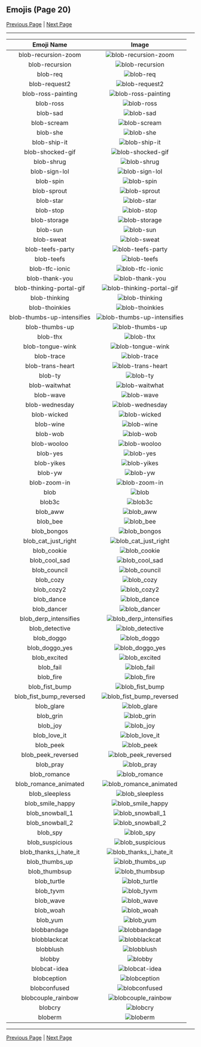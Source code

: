 
## Emojis (Page 20)

[Previous Page](/docs/hc/page-b-0019.md)
  | [Next Page](/docs/hc/page-b-0021.md)

<hr />

|Emoji Name|Image|
| :-: | :-: |
|blob-recursion-zoom| ![blob-recursion-zoom](/emojis/hc/blob-recursion-zoom.gif)|
|blob-recursion| ![blob-recursion](/emojis/hc/blob-recursion.png)|
|blob-req| ![blob-req](/emojis/hc/blob-req.png)|
|blob-request2| ![blob-request2](/emojis/hc/blob-request2.png)|
|blob-ross-painting| ![blob-ross-painting](/emojis/hc/blob-ross-painting.png)|
|blob-ross| ![blob-ross](/emojis/hc/blob-ross.png)|
|blob-sad| ![blob-sad](/emojis/hc/blob-sad.png)|
|blob-scream| ![blob-scream](/emojis/hc/blob-scream.gif)|
|blob-she| ![blob-she](/emojis/hc/blob-she.png)|
|blob-ship-it| ![blob-ship-it](/emojis/hc/blob-ship-it.png)|
|blob-shocked-gif| ![blob-shocked-gif](/emojis/hc/blob-shocked-gif.gif)|
|blob-shrug| ![blob-shrug](/emojis/hc/blob-shrug.png)|
|blob-sign-lol| ![blob-sign-lol](/emojis/hc/blob-sign-lol.png)|
|blob-spin| ![blob-spin](/emojis/hc/blob-spin.gif)|
|blob-sprout| ![blob-sprout](/emojis/hc/blob-sprout.png)|
|blob-star| ![blob-star](/emojis/hc/blob-star.png)|
|blob-stop| ![blob-stop](/emojis/hc/blob-stop.png)|
|blob-storage| ![blob-storage](/emojis/hc/blob-storage.png)|
|blob-sun| ![blob-sun](/emojis/hc/blob-sun.gif)|
|blob-sweat| ![blob-sweat](/emojis/hc/blob-sweat.png)|
|blob-teefs-party| ![blob-teefs-party](/emojis/hc/blob-teefs-party.gif)|
|blob-teefs| ![blob-teefs](/emojis/hc/blob-teefs.png)|
|blob-tfc-ionic| ![blob-tfc-ionic](/emojis/hc/blob-tfc-ionic.png)|
|blob-thank-you| ![blob-thank-you](/emojis/hc/blob-thank-you.png)|
|blob-thinking-portal-gif| ![blob-thinking-portal-gif](/emojis/hc/blob-thinking-portal-gif.gif)|
|blob-thinking| ![blob-thinking](/emojis/hc/blob-thinking.gif)|
|blob-thoinkies| ![blob-thoinkies](/emojis/hc/blob-thoinkies.png)|
|blob-thumbs-up-intensifies| ![blob-thumbs-up-intensifies](/emojis/hc/blob-thumbs-up-intensifies.gif)|
|blob-thumbs-up| ![blob-thumbs-up](/emojis/hc/blob-thumbs-up.png)|
|blob-thx| ![blob-thx](/emojis/hc/blob-thx.png)|
|blob-tongue-wink| ![blob-tongue-wink](/emojis/hc/blob-tongue-wink.gif)|
|blob-trace| ![blob-trace](/emojis/hc/blob-trace.png)|
|blob-trans-heart| ![blob-trans-heart](/emojis/hc/blob-trans-heart.png)|
|blob-ty| ![blob-ty](/emojis/hc/blob-ty.png)|
|blob-waitwhat| ![blob-waitwhat](/emojis/hc/blob-waitwhat.png)|
|blob-wave| ![blob-wave](/emojis/hc/blob-wave.png)|
|blob-wednesday| ![blob-wednesday](/emojis/hc/blob-wednesday.png)|
|blob-wicked| ![blob-wicked](/emojis/hc/blob-wicked.png)|
|blob-wine| ![blob-wine](/emojis/hc/blob-wine.gif)|
|blob-wob| ![blob-wob](/emojis/hc/blob-wob.png)|
|blob-wooloo| ![blob-wooloo](/emojis/hc/blob-wooloo.png)|
|blob-yes| ![blob-yes](/emojis/hc/blob-yes.png)|
|blob-yikes| ![blob-yikes](/emojis/hc/blob-yikes.png)|
|blob-yw| ![blob-yw](/emojis/hc/blob-yw.png)|
|blob-zoom-in| ![blob-zoom-in](/emojis/hc/blob-zoom-in.gif)|
|blob| ![blob](/emojis/hc/blob.png)|
|blob3c| ![blob3c](/emojis/hc/blob3c.png)|
|blob_aww| ![blob_aww](/emojis/hc/blob_aww.png)|
|blob_bee| ![blob_bee](/emojis/hc/blob_bee.png)|
|blob_bongos| ![blob_bongos](/emojis/hc/blob_bongos.gif)|
|blob_cat_just_right| ![blob_cat_just_right](/emojis/hc/blob_cat_just_right.png)|
|blob_cookie| ![blob_cookie](/emojis/hc/blob_cookie.png)|
|blob_cool_sad| ![blob_cool_sad](/emojis/hc/blob_cool_sad.png)|
|blob_council| ![blob_council](/emojis/hc/blob_council.png)|
|blob_cozy| ![blob_cozy](/emojis/hc/blob_cozy.png)|
|blob_cozy2| ![blob_cozy2](/emojis/hc/blob_cozy2.png)|
|blob_dance| ![blob_dance](/emojis/hc/blob_dance.gif)|
|blob_dancer| ![blob_dancer](/emojis/hc/blob_dancer.gif)|
|blob_derp_intensifies| ![blob_derp_intensifies](/emojis/hc/blob_derp_intensifies.gif)|
|blob_detective| ![blob_detective](/emojis/hc/blob_detective.png)|
|blob_doggo| ![blob_doggo](/emojis/hc/blob_doggo.png)|
|blob_doggo_yes| ![blob_doggo_yes](/emojis/hc/blob_doggo_yes.png)|
|blob_excited| ![blob_excited](/emojis/hc/blob_excited.gif)|
|blob_fail| ![blob_fail](/emojis/hc/blob_fail.png)|
|blob_fire| ![blob_fire](/emojis/hc/blob_fire.gif)|
|blob_fist_bump| ![blob_fist_bump](/emojis/hc/blob_fist_bump.png)|
|blob_fist_bump_reversed| ![blob_fist_bump_reversed](/emojis/hc/blob_fist_bump_reversed.png)|
|blob_glare| ![blob_glare](/emojis/hc/blob_glare.png)|
|blob_grin| ![blob_grin](/emojis/hc/blob_grin.png)|
|blob_joy| ![blob_joy](/emojis/hc/blob_joy.png)|
|blob_love_it| ![blob_love_it](/emojis/hc/blob_love_it.png)|
|blob_peek| ![blob_peek](/emojis/hc/blob_peek.png)|
|blob_peek_reversed| ![blob_peek_reversed](/emojis/hc/blob_peek_reversed.png)|
|blob_pray| ![blob_pray](/emojis/hc/blob_pray.png)|
|blob_romance| ![blob_romance](/emojis/hc/blob_romance.png)|
|blob_romance_animated| ![blob_romance_animated](/emojis/hc/blob_romance_animated.gif)|
|blob_sleepless| ![blob_sleepless](/emojis/hc/blob_sleepless.png)|
|blob_smile_happy| ![blob_smile_happy](/emojis/hc/blob_smile_happy.png)|
|blob_snowball_1| ![blob_snowball_1](/emojis/hc/blob_snowball_1.gif)|
|blob_snowball_2| ![blob_snowball_2](/emojis/hc/blob_snowball_2.gif)|
|blob_spy| ![blob_spy](/emojis/hc/blob_spy.png)|
|blob_suspicious| ![blob_suspicious](/emojis/hc/blob_suspicious.png)|
|blob_thanks_i_hate_it| ![blob_thanks_i_hate_it](/emojis/hc/blob_thanks_i_hate_it.png)|
|blob_thumbs_up| ![blob_thumbs_up](/emojis/hc/blob_thumbs_up.png)|
|blob_thumbsup| ![blob_thumbsup](/emojis/hc/blob_thumbsup.png)|
|blob_turtle| ![blob_turtle](/emojis/hc/blob_turtle.gif)|
|blob_tyvm| ![blob_tyvm](/emojis/hc/blob_tyvm.png)|
|blob_wave| ![blob_wave](/emojis/hc/blob_wave.gif)|
|blob_woah| ![blob_woah](/emojis/hc/blob_woah.png)|
|blob_yum| ![blob_yum](/emojis/hc/blob_yum.png)|
|blobbandage| ![blobbandage](/emojis/hc/blobbandage.png)|
|blobblackcat| ![blobblackcat](/emojis/hc/blobblackcat.png)|
|blobblush| ![blobblush](/emojis/hc/blobblush.png)|
|blobby| ![blobby](/emojis/hc/blobby.png)|
|blobcat-idea| ![blobcat-idea](/emojis/hc/blobcat-idea.png)|
|blobception| ![blobception](/emojis/hc/blobception.png)|
|blobconfused| ![blobconfused](/emojis/hc/blobconfused.png)|
|blobcouple_rainbow| ![blobcouple_rainbow](/emojis/hc/blobcouple_rainbow.gif)|
|blobcry| ![blobcry](/emojis/hc/blobcry.png)|
|bloberm| ![bloberm](/emojis/hc/bloberm.png)|

<hr/>

[Previous Page](/docs/hc/page-b-0019.md)
  | [Next Page](/docs/hc/page-b-0021.md)